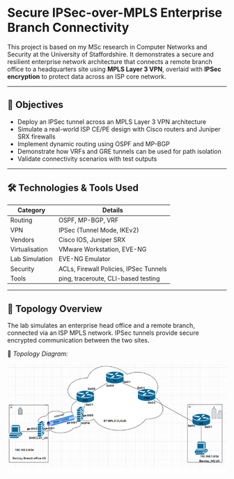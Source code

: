 # Secure IPSec-over-MPLS Enterprise Branch Connectivity

This project is based on my MSc research in Computer Networks and Security at the University of Staffordshire. It demonstrates a secure and resilient enterprise network architecture that connects a remote branch office to a headquarters site using **MPLS Layer 3 VPN**, overlaid with **IPSec encryption** to protect data across an ISP core network.


---

## 🧠 Objectives

- Deploy an IPSec tunnel across an MPLS Layer 3 VPN architecture
- Simulate a real-world ISP CE/PE design with Cisco routers and Juniper SRX firewalls
- Implement dynamic routing using OSPF and MP-BGP
- Demonstrate how VRFs and GRE tunnels can be used for path isolation
- Validate connectivity scenarios with test outputs

---

## 🛠️ Technologies & Tools Used

| Category        | Details                                  |
|-----------------|------------------------------------------|
| Routing         | OSPF, MP-BGP, VRF                        |
| VPN             | IPSec (Tunnel Mode, IKEv2)               |
| Vendors         | Cisco IOS, Juniper SRX                   |
| Virtualisation  | VMware Workstation, EVE-NG               |
| Lab Simulation  | EVE-NG Emulator                          |
| Security        | ACLs, Firewall Policies, IPSec Tunnels   |
| Tools           | ping, traceroute, CLI-based testing      |

---

## 🔧 Topology Overview

The lab simulates an enterprise head office and a remote branch, connected via an ISP MPLS network. IPSec tunnels provide secure encrypted communication between the two sites.

📍 _Topology Diagram:_

![Network Topology](./LAB_TOPOLOGY.png)



